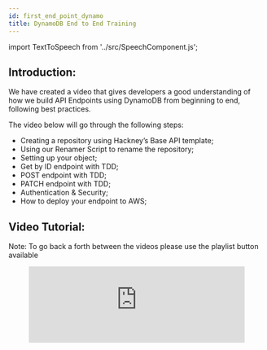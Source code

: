 ```yaml
---
id: first_end_point_dynamo
title: DynamoDB End to End Training
---
```

import TextToSpeech from '../src/SpeechComponent.js';

<TextToSpeech>

## Introduction:

We have created a video that gives developers a good understanding of how we build API Endpoints using DynamoDB from beginning to end, following best practices. 

The video below will go through the following steps:

- Creating a repository using Hackney’s Base API template;
- Using our Renamer Script to rename the repository;
- Setting up your object;
- Get by ID endpoint with TDD;
- POST endpoint with TDD;
- PATCH endpoint with TDD;
- Authentication & Security;
- How to deploy your endpoint to AWS;
##  Video Tutorial:
Note: To go back a forth between the videos please use the playlist button available
<figure class="video-container">
  <iframe width="100%" src="https://www.youtube.com/embed/videoseries?list=PL1mVZlA7eC8SviOMxwqErxi9sF8FXwFSj" title="YouTube video player" frameborder="0" allow="accelerometer; autoplay; clipboard-write; encrypted-media; gyroscope; picture-in-picture" allowfullscreen></iframe>
</figure>

</TextToSpeech>